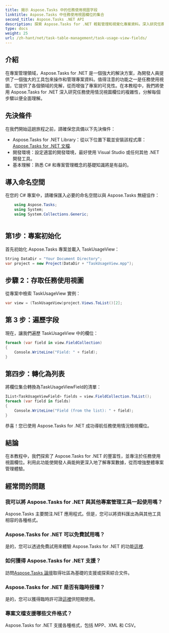 ```yaml
---
title: 揭示 Aspose.Tasks 中的任務使用視圖字段
linktitle: Aspose.Tasks 中任務使用視圖欄位的集合
second_title: Aspose.Tasks .NET API
description: 探索 Aspose.Tasks for .NET 輕鬆管理和視覺化專案資料。深入研究任務使用情況視圖欄位以增強專案洞察力。
type: docs
weight: 25
url: /zh-hant/net/task-table-management/task-usage-view-fields/
---
```

## 介紹
在專案管理領域，Aspose.Tasks for .NET 是一個強大的解決方案，為開發人員提供了一個強大的工具包來操作和管理專案資料。值得注意的功能之一是任務使用視圖，它提供了各個領域的見解，從而增強了專案的可見性。在本教程中，我們將使用 Aspose.Tasks for .NET 深入研究任務使用情況視圖欄位的複雜性，分解每個步驟以便全面理解。
## 先決條件
在我們開始這趟旅程之前，請確保您具備以下先決條件：
-  Aspose.Tasks for .NET Library：從以下位置下載並安裝該程式庫：[Aspose.Tasks for .NET 文檔](https://reference.aspose.com/tasks/net/).
- 開發環境：設定適當的開發環境，最好使用 Visual Studio 或任何其他 .NET 開發工具。
- 基本理解：熟悉 C# 和專案管理概念的基礎知識將是有益的。
## 導入命名空間
在您的 C# 專案中，請確保匯入必要的命名空間以與 Aspose.Tasks 無縫協作：
```csharp
    using Aspose.Tasks;
    using System;
    using System.Collections.Generic;
    
```
## 第1步：專案初始化
首先初始化 Aspose.Tasks 專案並載入 TaskUsageView：
```csharp
String DataDir = "Your Document Directory";
var project = new Project(DataDir + "TaskUsageView.mpp");
```
## 步驟 2：存取任務使用視圖
從專案中檢索 TaskUsageView 實例：
```csharp
var view = (TaskUsageView)project.Views.ToList()[2];
```
## 第 3 步：遍歷字段
現在，讓我們遍歷 TaskUsageView 中的欄位：
```csharp
foreach (var field in view.FieldCollection)
{
    Console.WriteLine("Field: " + field);
}
```
## 第四步：轉化為列表
將欄位集合轉換為TaskUsageViewField的清單：
```csharp
IList<TaskUsageViewField> fields = view.FieldCollection.ToList();
foreach (var field in fields)
{
    Console.WriteLine("Field (from the list): " + field);
}
```
恭喜！您已使用 Aspose.Tasks for .NET 成功導航任務使用情況檢視欄位。
## 結論
在本教程中，我們探索了 Aspose.Tasks for .NET 的豐富性，並專注於任務使用視圖欄位。利用此功能使開發人員能夠更深入地了解專案數據，從而增強整體專案管理體驗。
## 經常問的問題
### 我可以將 Aspose.Tasks for .NET 與其他專案管理工具一起使用嗎？
Aspose.Tasks 主要關注.NET 應用程式。但是，您可以將資料匯出為與其他工具相容的各種格式。
### Aspose.Tasks for .NET 可以免費試用嗎？
是的，您可以透過免費試用來體驗 Aspose.Tasks for .NET 的功能[這裡](https://releases.aspose.com/).
### 如何獲得 Aspose.Tasks for .NET 支援？
訪問[Aspose.Tasks 論壇](https://forum.aspose.com/c/tasks/15)取得社區為基礎的支援或探索綜合文件。
### Aspose.Tasks for .NET 是否有臨時授權？
是的，您可以獲得臨時許可證[這裡](https://purchase.aspose.com/temporary-license/)供短期使用。
### 專案文檔支援哪些文件格式？
Aspose.Tasks for .NET 支援各種格式，包括 MPP、XML 和 CSV。